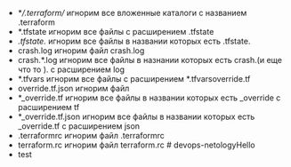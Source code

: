 + **/.terraform/*    игнорим все вложенные каталоги с названием .terraform
+ *.tfstate   игнорим все файлы с расширением .tfstate
+ *.tfstate.* игнорим все файлы в названии которых есть .tfstate.
+ crash.log   игнорим файл crash.log
+ crash.*.log игнорим все файлы в назнании которых есть crash.(и еще что то ). с расширением log 
+ *.tfvars	 игнорим все файлы с расширением *.tfvarsoverride.tf
+ override.tf.json  игнорим файл
+ *_override.tf      игнорим все файлы в названии которых есть _override c расширением tf
+ *_override.tf.json игнорим все файлы в названии которых есть _override.tf c расширением json
+ .terraformrc    игнорим файл  .terraformrc
+ terraform.rc    игнорим файл  terraform.rc # devops-netologyHello
+ test

